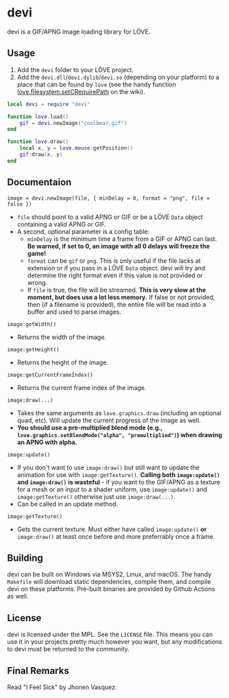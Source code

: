 # devi

devi is a GIF/APNG image loading library for LÖVE.

## Usage

1. Add the `devi` folder to your LÖVE project.
2. Add the `devi.dll`/`devi.dylib`/`devi.so` (depending on your platform) to a place that can be found by `love` (see the handy function [love.filesystem.setCRequirePath](https://love2d.org/wiki/love.filesystem.setCRequirePath) on the wiki).

```lua
local devi = require "devi"

function love.load()
    gif = devi.newImage("coolbear.gif")
end

function love.draw()
    local x, y = love.mouse.getPosition()
    gif:draw(x, y)
end
```

## Documentaion

`image = devi.newImage(file, { minDelay = 0, format = "png", file = false })`
* `file` should point to a valid APNG or GIF or be a LÖVE `Data` object containing a valid APNG or GIF.
* A second, optional parameter is a config table:
  * `minDelay` is the minimum time a frame from a GIF or APNG can last. **Be warned, if set to 0, an image with all 0 delays will freeze the game!**
  * `format` can be `gif` or `png`. This is only useful if the file lacks at extension or if you pass in a LÖVE `Data` object. devi will try and determine the right format even if this value is not provided or wrong.
  * If `file` is true, the file will be streamed. **This is very slow at the moment, but does use a lot less memory.** If false or not provided, then (if a filename is provided), the entire file will be read into a buffer and used to parse images.

```image:getWidth()```
* Returns the width of the image.

```image:getHeight()```
* Returns the height of the image.

```image:getCurrentFrameIndex()```
* Returns the current frame index of the image.

```image:draw(...)```
* Takes the same arguments as `love.graphics.draw` (including an optional quad, etc). Will update the current progress of the image as well.
* **You should use a pre-multiplied blend mode (e.g., `love.graphics.setBlendMode("alpha", "premultiplied")`) when drawing an APNG with alpha.**

```image:update()```
* If you don't want to use `image:draw()` but still want to update the animation for use with `image:getTexture()`. **Calling both `image:update()` and `image:draw()` is wasteful** - if you want to the GIF/APNG as a texture for a mesh or an input to a shader uniform, use `image:update()` and `image:getTexture()` otherwise just use `image:draw(...)`.
* Can be called in an update method.

```image:getTexture()```
* Gets the current texture. Must either have called `image:update()` **or** `image:draw()` at least once before and more preferrably once a frame.

## Building

devi can be built on Windows via MSYS2, Linux, and macOS. The handy `Makefile` will download static dependencies, compile them, and compile devi on these platforms. Pre-built binaries are provided by Github Actions as well.

## License

devi is licensed under the MPL. See the `LICENSE` file. This means you can use it in your projects pretty much however you want, but any modifications to devi must be returned to the community.

## Final Remarks

Read "I Feel Sick" by Jhonen Vasquez.
